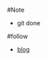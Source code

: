 #Note
 -  git done

#follow
 - [blog](https://blog.logrocket.com/crud-rest-api-node-js-express-postgresql/)